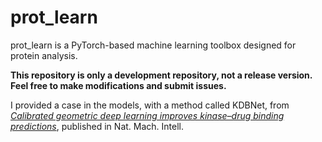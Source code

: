 # prot_learn
prot_learn is a PyTorch-based machine learning toolbox designed for protein analysis.

**This repository is only a development repository, not a release version. Feel free to make modifications and submit issues.**

I provided a case in the models, with a method called KDBNet, from [*Calibrated geometric deep learning improves kinase–drug binding predictions*](https://www.nature.com/articles/s42256-023-00751-0), published in Nat. Mach. Intell.
